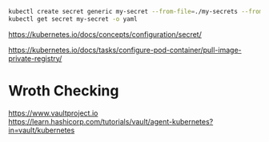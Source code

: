 ```sh
kubectl create secret generic my-secret --from-file=./my-secrets --from-literal=user=maciek
kubectl get secret my-secret -o yaml
```
https://kubernetes.io/docs/concepts/configuration/secret/

https://kubernetes.io/docs/tasks/configure-pod-container/pull-image-private-registry/

# Wroth Checking
https://www.vaultproject.io
https://learn.hashicorp.com/tutorials/vault/agent-kubernetes?in=vault/kubernetes